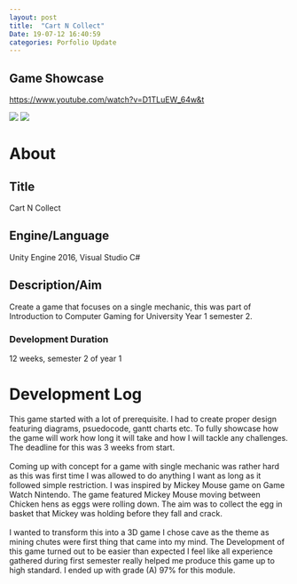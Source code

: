 ```yaml
---
layout: post
title:  "Cart N Collect"
Date: 19-07-12 16:40:59 
categories: Porfolio Update
---
```

<p>
<h2><b>Game Showcase</b></h2></p>
<p><a href="https://www.youtube.com/watch?v=D1TLuEW_64w&t">https://www.youtube.com/watch?v=D1TLuEW_64w&t</a></p>
<img src="https://i.imgur.com/raaeQCK.png">
<img src="https://i.imgur.com/8kJT8h2.png">
<p>
<h1><b>About</b></h1>
<h2><b>Title</b></h2>
Cart N Collect
<h2><b>Engine/Language</b></h2>
Unity Engine 2016, Visual Studio C#
<h2><b> Description/Aim</b></h2>
Create a game that focuses on a single mechanic, this was part of Introduction to Computer Gaming for University Year 1 semester 2.
<h3>Development Duration</h3>
12 weeks, semester 2 of year 1
<h1><b>Development Log</b></h1>
This game started with a lot of prerequisite. I had to create proper design featuring diagrams, psuedocode, gantt charts etc. To fully showcase how the game will work how long it will take and how I will tackle any challenges. The deadline for this was 3 weeks from start.
<br></br>
Coming up with concept for a game with single mechanic was rather hard as this was first time I was allowed to do anything I want as long as it followed simple restriction. I was inspired by Mickey Mouse game on Game Watch Nintendo. The game featured Mickey Mouse moving between Chicken hens as eggs were rolling down. The aim was to collect the egg in basket that Mickey was holding before they fall and crack.
<br></br>
I wanted to transform this into a 3D game I chose cave as the  theme as mining chutes were first thing that came into my mind. The Development of this game turned out to be easier than expected I feel like all experience gathered during first semester really helped me produce this game up to high standard. I ended up with grade (A) 97% for this module.

</p>

